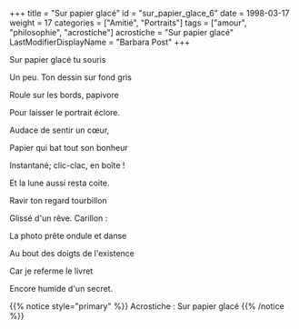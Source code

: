 +++
title = "Sur papier glacé"
id = "sur_papier_glace_6"
date = 1998-03-17
weight = 17
categories = ["Amitié", "Portraits"]
tags = ["amour", "philosophie", "acrostiche"]
acrostiche = "Sur papier glacé"
LastModifierDisplayName = "Barbara Post"
+++

Sur papier glacé tu souris

Un peu. Ton dessin sur fond gris

Roule sur les bords, papivore

Pour laisser le portrait éclore.

Audace de sentir un cœur,

Papier qui bat tout son bonheur

Instantané; clic-clac, en boîte !

Et la lune aussi resta coite.

Ravir ton regard tourbillon

Glissé d'un rêve. Carillon :

La photo prête ondule et danse

Au bout des doigts de l'existence

Car je referme le livret

Encore humide d'un secret.

{{% notice style="primary" %}}
Acrostiche : Sur papier glacé
{{% /notice %}}
